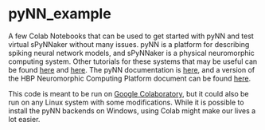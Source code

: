 # pyNN_example
A few Colab Notebooks that can be used to get started with pyNN and test virtual sPyNNaker without many issues. pyNN is a platform for describing spiking neural network models, and sPyNNaker is a physical neuromorphic computing system. Other tutorials for these systems that may be useful can be found [here](http://spinnakermanchester.github.io/workshops/eighth.html) and [here](http://spinnakermanchester.github.io/spynnaker/5.0.0/). The pyNN documentation is [here](http://neuralensemble.org/docs/PyNN/), and a version of the HBP Neuromorphic Computing Platform document can be found [here](https://electronicvisions.github.io/hbp-sp9-guidebook/).

This code is meant to be run on [Google Colaboratory](https://colab.research.google.com/notebooks/intro.ipynb#recent=true), but it could also be run on any Linux system with some modifications. While it is possible to install the pyNN backends on Windows, using Colab might make our lives a lot easier. 
